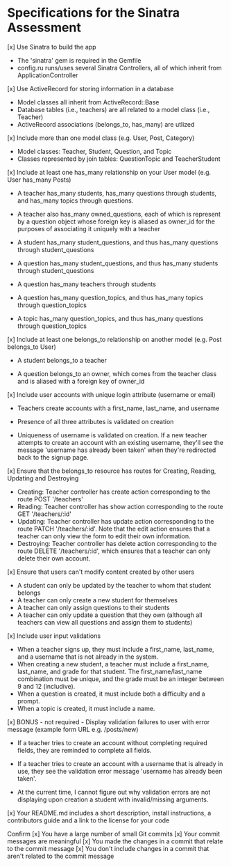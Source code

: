 # Specifications for the Sinatra Assessment

[x] Use Sinatra to build the app
- The 'sinatra' gem is required in the Gemfile
- config.ru runs/uses several Sinatra Controllers, all of which inherit from ApplicationController


[x] Use ActiveRecord for storing information in a database
- Model classes all inherit from ActiveRecord::Base
- Database tables (i.e., teachers) are all related to a model class (i.e., Teacher)
- ActiveRecord associations (belongs_to, has_many) are utlized


[x] Include more than one model class (e.g. User, Post, Category)
- Model classes: Teacher, Student, Question, and Topic
- Classes represented by join tables: QuestionTopic and TeacherStudent


[x] Include at least one has_many relationship on your User model (e.g. User has_many Posts)
- A teacher has_many students, has_many questions through students, and has_many topics through questions.
- A teacher also has_many owned_questions, each of which is represent by a question object whose foreign key is aliased as owner_id for the purposes of associating it uniquely with a teacher

- A student has_many student_questions, and thus has_many questions through student_questions

- A question has_many student_questions, and thus has_many students through student_questions
- A question has_many teachers through students
- A question has_many question_topics, and thus has_many topics through question_topics

- A topic has_many question_topics, and thus has_many questions through question_topics


[x] Include at least one belongs_to relationship on another model (e.g. Post belongs_to User)
- A student belongs_to a teacher

- A question belongs_to an owner, which comes from the teacher class and is aliased with a foreign key of owner_id


[x] Include user accounts with unique login attribute (username or email)
- Teachers create accounts with a first_name, last_name, and username
- Presence of all three attributes is validated on creation

- Uniqueness of username is validated on creation. If a new teacher attempts to create an account with an existing username, they'll see the message 'username has already been taken' when they're redirected back to the signup page. 


[x] Ensure that the belongs_to resource has routes for Creating, Reading, Updating and Destroying
- Creating: Teacher controller has create action corresponding to the route POST '/teachers' 
- Reading: Teacher controller has show action corresponding to the route GET '/teachers/:id'
- Updating: Teacher controller has update action corresponding to the route PATCH '/teachers/:id'. Note that the edit action ensures that a teacher can only view the form to edit their own information.
- Destroying: Teacher controller has delete action corresponding to the route DELETE '/teachers/:id', which ensures that a teacher can only delete their own account.


[x] Ensure that users can't modify content created by other users
- A student can only be updated by the teacher to whom that student belongs
- A teacher can only create a new student for themselves
- A teacher can only assign questions to their students
- A teacher can only update a question that they own (although all teachers can view all questions and assign them to students)


[x] Include user input validations
- When a teacher signs up, they must include a first_name, last_name, and a username that is not already in the system.
- When creating a new student, a teacher must include a first_name, last_name, and grade for that student. The first_name/last_name combination must be unique, and the grade must be an integer between 9 and 12 (includive).
- When a question is created, it must include both a difficulty and a prompt.
- When a topic is created, it must include a name.

[x] BONUS - not required - Display validation failures to user with error message (example form URL e.g. /posts/new)
- If a teacher tries to create an account without completing required fields, they are reminded to complete all fields.
- If a teacher tries to create an account with a username that is already in use, they see the validation error message 'username has already been taken'.

- At the current time, I cannot figure out why validation errors are not displaying upon creation a student with invalid/missing arguments.

[x] Your README.md includes a short description, install instructions, a contributors guide and a link to the license for your code

Confirm
[x] You have a large number of small Git commits
[x] Your commit messages are meaningful
[x] You made the changes in a commit that relate to the commit message
[x] You don't include changes in a commit that aren't related to the commit message